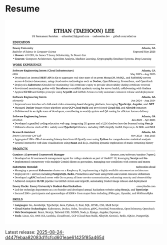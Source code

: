 # Resume

![resume](./assets/resume.png)

Latest release: [2025-08-24-d447febaa82083d11cfcd601eae61425f85a465d](https://github.com/ethn1ee/resume/releases/tag/2025-08-24-d447febaa82083d11cfcd601eae61425f85a465d)
